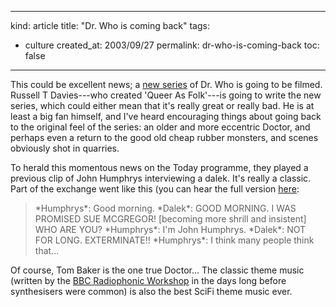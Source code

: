 -----
kind: article
title: "Dr. Who is coming back"
tags:
- culture
created_at: 2003/09/27
permalink: dr-who-is-coming-back
toc: false
-----

<p>This could be excellent news; a <a href="http://news.telegraph.co.uk/news/main.jhtml?xml=/news/2003/09/26/nwho26.xml">new series</a> of Dr. Who is going to be filmed. Russell T Davies---who created 'Queer As Folk'---is going to write the new series, which could either mean that it's really great or really bad. He is at least a big fan himself, and I've heard encouraging things about going back to the original feel of the series: an older and more eccentric Doctor, and perhaps even a return to the good old cheap rubber monsters, and scenes obviously shot in quarries.</p>

<p>To herald this momentous news on the Today programme, they played a previous clip of John Humphrys interviewing a dalek. It's really a classic. Part of the exchange went like this (you can hear the full version <a href="http://www.bbc.co.uk/radio4/today/runningorder/ram/today3_drwho_20030927.ram">here</a>:</p>

<blockquote>
<p>
*Humphrys*: Good morning.
*Dalek*: GOOD MORNING. I WAS PROMISED SUE MCGREGOR! [becoming more shrill and insistent] WHO ARE YOU?
*Humphrys*: I'm John Humphrys.
*Dalek*: NOT FOR LONG. EXTERMINATE!!
*Humphrys*: I think many people think that...
</p>
</blockquote>

<p>Of course, Tom Baker is the one true Doctor... The classic theme music (written by the <a href="http://www.bbc.co.uk/music/experimental/reviews/radiophonic_music.shtml">BBC Radiophonic Workshop</a> in the days long before synthesisers were common) is also the best SciFi theme music ever.</p>


